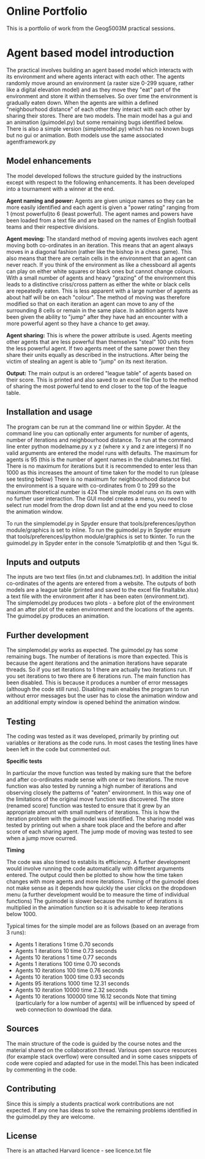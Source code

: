 # Online Portfolio
This is a portfolio of work from the Geog5003M practical sessions.

# Agent based model introduction

The practical involves building an agent based model which interacts with its environment and where agents interact with each other.
The agents randomly move around an environment (a raster size 0-299 square, rather like a digital elevation model) and as they move they "eat" part of the environment and store it within themselves.
So over time the environment is gradually eaten down. When the agents are within a defined "neighbourhood distance" of each other they interact with each other by sharing their stores.
There are two models. The main model has a gui and an animation (guimodel.py) but some remaining bugs identified below.
There is also a simple version (simplemodel.py) which has no known bugs but no gui or animation. Both models use the same associated agentframework.py  

## Model enhancements
The model developed follows the structure guided by the instructions except with respect to the following enhancements. It has been developed into a tournament with a winner at the end.

**Agent naming and power:** Agents are given unique names so they can be more easily identified and each agent is given a "power rating" ranging from 1 (most powerful)to 6 (least powerful).
The agent names and powers have been loaded from a text file and are based on the names of English football teams and their respective divisions. 

**Agent moving:** The standard method of moving agents involves each agent moving both co-ordinates in an iteration. This means that an agent always moves in a diagonal fashion (rather like the bishop in a chess game). This also means that there are certain cells in the environment that an agent can never reach. If you think of the environment as like a chessboard all agents can play on either white squares or black ones but cannot change colours. With a small number of agents and heavy "grazing" of the environment this leads to a distinctive criss/cross pattern as either the white or black cells are repeatedly eaten. This is less apparent with a large number of agents as about half will be on each "colour".
The method of moving was therefore modified so that on each iteration an agent can move to any of the surrounding 8 cells or remain in the same place. 
In addition agents have been given the ability to "jump" after they have had an encounter with a more powerful agent so they have a chance to get away.

**Agent sharing:** This is where the power attribute is used. Agents meeting other agents that are less powerful than themselves "steal" 100 units from the less powerful agent.
If two agents meet of the same power then they share their units equally as described in the instructions. After being the victim of stealing an agent is able to "jump" on its next iteration. 

**Output:** The main output is an ordered "league table" of agents based on their score. This is printed and also saved to an excel file 
Due to the method of sharing the most powerful tend to end closer to the top of the league table.

## Installation and usage
The program can be run at the command line or within Spyder. At the command line you can optionally enter arguments for number of agents, number of iterations and neighbourhood distance.
To run at the command line enter python modelname.py x y z (where x y and z are integers)
If no valid arguments are entered the model runs with defaults.
The maximum for agents is 95 (this is the number of agent names in the clubnames.txt file).
There is no maximum for iterations but it is recommended to enter less than 1000 as this increases the amount of time taken for the model to run (please see testing below)
There is no maximum for neighbourhood distance but the environment is a square with co-ordinates from 0 to 299 so the maximum theoretical number is 424
The simple model runs on its own with no further user interaction.
The GUI model creates a menu, you need to select run model from the drop down list and at the end you need to close the animation window.

To run the simplemodel.py in Spyder ensure that tools/preferences/ipython module/graphics is set to inline.
To run the guimodel.py in Spyder ensure that tools/preferences/ipython module/graphics is set to tkinter.
To run the guimodel.py in Spyder enter in the console %matplotlib qt and then %gui tk.

## Inputs and outputs
The inputs are two text files (in.txt and clubnames.txt). In addition the initial co-ordinates of the agents are entered from a website. 
The outputs of both models are a league table (printed and saved to the excel file finaltable.xlsx) a text file with the environment after it has been eaten (environment.txt).
The simplemodel.py produces two plots - a before plot of the environment and an after plot of the eaten environment and the locations of the agents.
The guimodel.py produces an animation.   

## Further development
The simplemodel.py works as expected.
The guimodel.py has some remaining bugs. The number of iterations is more than expected. This is because the agent iterations and the animation iterations have separate threads.
So if you set iterations to 1 there are actually two iterations run. If you set iterations to two there are 6 iterations run.
The main function has been disabled. This is because it produces a number of error messages (although the code still runs).
Disabling main enables the program to run without error messages but the user has to close the animation window and an additional empty window is opened behind the animation window.

## Testing
The coding was tested as it was developed, primarily by printing out variables or iterations as the code runs.
In most cases the testing lines have been left in the code but commented out. 

**Specific tests**

In particular the move function was tested by making sure that the before and after co-ordinates made sense with one or two iterations.
The move function was also tested by running a high number of iterations and observing closely the patterns of "eaten" environment. In this way one of the limitations of the original move function was discovered.
The store (renamed score) function was tested to ensure that it grew by an appropriate amount with small numbers of iterations. This is how the iteration problem with the guimodel was identified.
The sharing model was tested by printing out when a share took place and the before and after score of each sharing agent.
The jump mode of moving was tested to see when a jump move ocurred.
  
**Timing**

The code was also timed to establis its efficiency. A further development would involve running the code automatically with different arguments entered.
The output could then be plotted to show how the time taken changes with more agents and more iterations.
Timing of the guimodel does not make sense as it depends how quickly the user clicks on the dropdown menu (a further development would be to measure the time of individual functions)
The guimodel is slower because the number of iterations is multiplied in the animation function so it is advisable to keep iterations below 1000.

Typical times for the simple model are as follows (based on an average from 3 runs):
* Agents 1   iterations       1 time  0.70 seconds
* Agents 1   iterations      10 time  0.73 seconds
* Agents 10  iterations       1 time  0.77 seconds
* Agents 1   iterations     100 time  0.70 seconds
* Agents 10  iterations     100 time  0.76 seconds
* Agents 10  iteration     1000 time  0.93 seconds
* Agents 95  iterations    1000 time 12.31 seconds
* Agents 10  iteration    10000 time  2.32 seconds
* Agents 10  iterations  100000 time 16.12 seconds
Note that timing (particularly for a low number of agents) will be influenced by speed of web connection to download the data.

## Sources
The main structure of the code is guided by the course notes and the material shared on the collaboration thread. 
Various open source resources (for example stack overflow) were consulted and in some cases snippets of code were copied and adapted for use in the model.This has been indicated by commenting in the code. 

## Contributing
Since this is simply a students practical work contributions are not expected.
If any one has ideas to solve the remaining problems identified in the guimodel.py they are welcome.

## License
There is an attached Harvard licence - see licence.txt file
